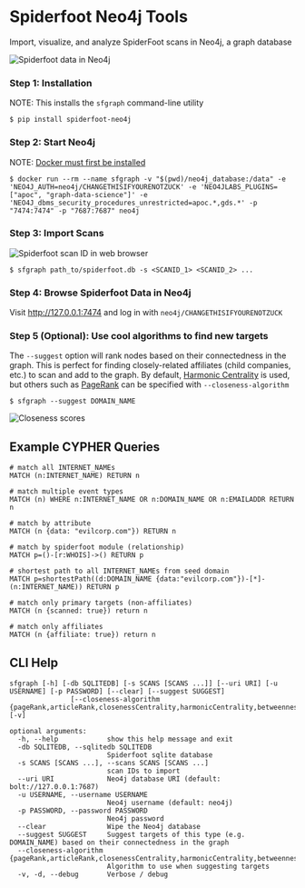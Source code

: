 # Spiderfoot Neo4j Tools
Import, visualize, and analyze SpiderFoot scans in Neo4j, a graph database

![Spiderfoot data in Neo4j](https://user-images.githubusercontent.com/20261699/129260731-5a2c85d6-fa5a-40b0-a37f-b008c7948a8e.png)

### Step 1: Installation
NOTE: This installs the `sfgraph` command-line utility
~~~
$ pip install spiderfoot-neo4j
~~~
### Step 2: Start Neo4j
NOTE: [Docker must first be installed](https://docs.docker.com/get-docker/)
~~~
$ docker run --rm --name sfgraph -v "$(pwd)/neo4j_database:/data" -e 'NEO4J_AUTH=neo4j/CHANGETHISIFYOURENOTZUCK' -e 'NEO4JLABS_PLUGINS=["apoc", "graph-data-science"]' -e 'NEO4J_dbms_security_procedures_unrestricted=apoc.*,gds.*' -p "7474:7474" -p "7687:7687" neo4j
~~~
### Step 3: Import Scans

![Spiderfoot scan ID in web browser](https://user-images.githubusercontent.com/20261699/129256011-ff751637-afdd-4632-8335-24ffae2ff65e.png)
~~~
$ sfgraph path_to/spiderfoot.db -s <SCANID_1> <SCANID_2> ...
~~~

### Step 4: Browse Spiderfoot Data in Neo4j
Visit http://127.0.0.1:7474 and log in with `neo4j/CHANGETHISIFYOURENOTZUCK`

### Step 5 (Optional): Use cool algorithms to find new targets
The `--suggest` option will rank nodes based on their connectedness in the graph. This is perfect for finding closely-related affiliates (child companies, etc.) to scan and add to the graph. By default, [Harmonic Centrality](https://neo4j.com/docs/graph-data-science/current/algorithms/harmonic-centrality/) is used, but others such as [PageRank](https://neo4j.com/docs/graph-data-science/current/algorithms/page-rank/) can be specified with `--closeness-algorithm`
~~~
$ sfgraph --suggest DOMAIN_NAME
~~~

![Closeness scores](https://user-images.githubusercontent.com/20261699/129263951-977d1092-8fdd-4ea1-bccb-d1ab6e4a6612.png)

## Example CYPHER Queries
~~~
# match all INTERNET_NAMEs
MATCH (n:INTERNET_NAME) RETURN n

# match multiple event types
MATCH (n) WHERE n:INTERNET_NAME OR n:DOMAIN_NAME OR n:EMAILADDR RETURN n

# match by attribute
MATCH (n {data: "evilcorp.com"}) RETURN n

# match by spiderfoot module (relationship)
MATCH p=()-[r:WHOIS]->() RETURN p

# shortest path to all INTERNET_NAMEs from seed domain
MATCH p=shortestPath((d:DOMAIN_NAME {data:"evilcorp.com"})-[*]-(n:INTERNET_NAME)) RETURN p

# match only primary targets (non-affiliates)
MATCH (n {scanned: true}) return n

# match only affiliates
MATCH (n {affiliate: true}) return n
~~~

## CLI Help
~~~
sfgraph [-h] [-db SQLITEDB] [-s SCANS [SCANS ...]] [--uri URI] [-u USERNAME] [-p PASSWORD] [--clear] [--suggest SUGGEST]
               [--closeness-algorithm {pageRank,articleRank,closenessCentrality,harmonicCentrality,betweennessCentrality,eigenvectorCentrality}] [-v]

optional arguments:
  -h, --help            show this help message and exit
  -db SQLITEDB, --sqlitedb SQLITEDB
                        Spiderfoot sqlite database
  -s SCANS [SCANS ...], --scans SCANS [SCANS ...]
                        scan IDs to import
  --uri URI             Neo4j database URI (default: bolt://127.0.0.1:7687)
  -u USERNAME, --username USERNAME
                        Neo4j username (default: neo4j)
  -p PASSWORD, --password PASSWORD
                        Neo4j password
  --clear               Wipe the Neo4j database
  --suggest SUGGEST     Suggest targets of this type (e.g. DOMAIN_NAME) based on their connectedness in the graph
  --closeness-algorithm {pageRank,articleRank,closenessCentrality,harmonicCentrality,betweennessCentrality,eigenvectorCentrality}
                        Algorithm to use when suggesting targets
  -v, -d, --debug       Verbose / debug
~~~